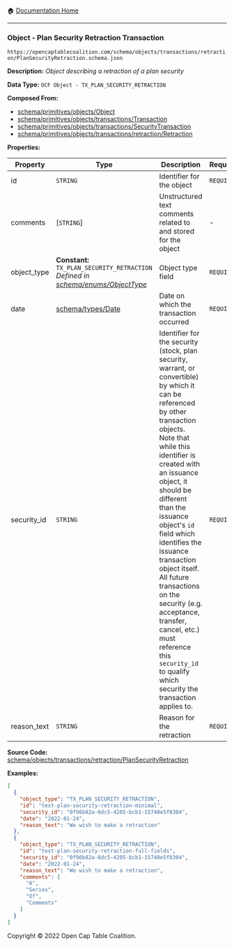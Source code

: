 :house: [Documentation Home](../../../../../README.md)

---

### Object - Plan Security Retraction Transaction

`https://opencaptablecoalition.com/schema/objects/transactions/retraction/PlanSecurityRetraction.schema.json`

**Description:** _Object describing a retraction of a plan security_

**Data Type:** `OCF Object - TX_PLAN_SECURITY_RETRACTION`

**Composed From:**

- [schema/primitives/objects/Object](../../../primitives/objects/Object.md)
- [schema/primitives/objects/transactions/Transaction](../../../primitives/objects/transactions/Transaction.md)
- [schema/primitives/objects/transactions/SecurityTransaction](../../../primitives/objects/transactions/SecurityTransaction.md)
- [schema/primitives/objects/transactions/retraction/Retraction](../../../primitives/objects/transactions/retraction/Retraction.md)

**Properties:**

| Property    | Type                                                                                                                 | Description                                                                                                                                                                                                                                                                                                                                                                                                                                                                                                 | Required   |
| ----------- | -------------------------------------------------------------------------------------------------------------------- | ----------------------------------------------------------------------------------------------------------------------------------------------------------------------------------------------------------------------------------------------------------------------------------------------------------------------------------------------------------------------------------------------------------------------------------------------------------------------------------------------------------- | ---------- |
| id          | `STRING`                                                                                                             | Identifier for the object                                                                                                                                                                                                                                                                                                                                                                                                                                                                                   | `REQUIRED` |
| comments    | [`STRING`]                                                                                                           | Unstructured text comments related to and stored for the object                                                                                                                                                                                                                                                                                                                                                                                                                                             | -          |
| object_type | **Constant:** `TX_PLAN_SECURITY_RETRACTION`</br>_Defined in [schema/enums/ObjectType](../../../enums/ObjectType.md)_ | Object type field                                                                                                                                                                                                                                                                                                                                                                                                                                                                                           | `REQUIRED` |
| date        | [schema/types/Date](../../../types/Date.md)                                                                          | Date on which the transaction occurred                                                                                                                                                                                                                                                                                                                                                                                                                                                                      | `REQUIRED` |
| security_id | `STRING`                                                                                                             | Identifier for the security (stock, plan security, warrant, or convertible) by which it can be referenced by other transaction objects. Note that while this identifier is created with an issuance object, it should be different than the issuance object's `id` field which identifies the issuance transaction object itself. All future transactions on the security (e.g. acceptance, transfer, cancel, etc.) must reference this `security_id` to qualify which security the transaction applies to. | `REQUIRED` |
| reason_text | `STRING`                                                                                                             | Reason for the retraction                                                                                                                                                                                                                                                                                                                                                                                                                                                                                   | `REQUIRED` |

**Source Code:** [schema/objects/transactions/retraction/PlanSecurityRetraction](../../../../../../schema/objects/transactions/retraction/PlanSecurityRetraction.schema.json)

**Examples:**

```json
[
  {
    "object_type": "TX_PLAN_SECURITY_RETRACTION",
    "id": "test-plan-security-retraction-minimal",
    "security_id": "0f96b82a-6dc5-4205-bcb1-15740e5f8304",
    "date": "2022-01-24",
    "reason_text": "We wish to make a retraction"
  },
  {
    "object_type": "TX_PLAN_SECURITY_RETRACTION",
    "id": "test-plan-security-retraction-full-fields",
    "security_id": "0f96b82a-6dc5-4205-bcb1-15740e5f8304",
    "date": "2022-01-24",
    "reason_text": "We wish to make a retraction",
    "comments": [
      "A",
      "Series",
      "Of",
      "Comments"
    ]
  }
]
```

Copyright © 2022 Open Cap Table Coalition.
